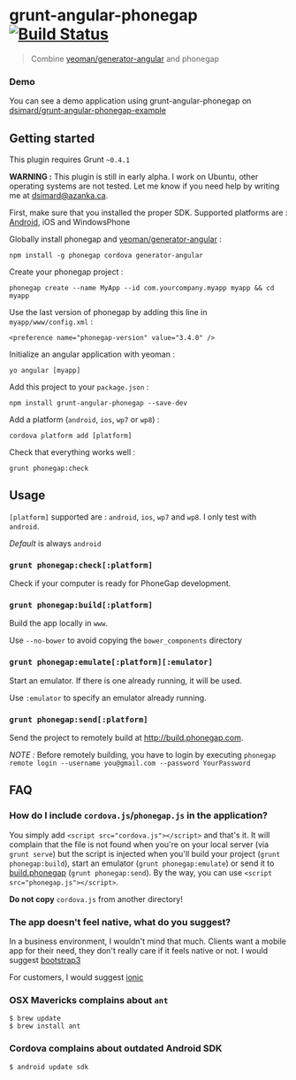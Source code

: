# grunt-angular-phonegap [![Build Status](https://travis-ci.org/dsimard/grunt-angular-phonegap.png?branch=master)](https://travis-ci.org/dsimard/grunt-angular-phonegap)

> Combine [yeoman/generator-angular][generator-angular] and phonegap

### Demo

You can see a demo application using grunt-angular-phonegap on [dsimard/grunt-angular-phonegap-example](https://github.com/dsimard/grunt-angular-phonegap-example)

## Getting started

This plugin requires Grunt `~0.4.1`

__WARNING :__ This plugin is still in early alpha. I work on Ubuntu, other operating systems are not tested. Let me know if you need help
by writing me at <dsimard@azanka.ca>.

First, make sure that you installed the proper SDK. Supported platforms are : [Android](https://developer.android.com/sdk/index.html), iOS and WindowsPhone


Globally install phonegap and [yeoman/generator-angular][generator-angular] :

    npm install -g phonegap cordova generator-angular

Create your phonegap project :
    
    phonegap create --name MyApp --id com.yourcompany.myapp myapp && cd myapp
    

Use the last version of phonegap by adding this line in `myapp/www/config.xml` :

    <preference name="phonegap-version" value="3.4.0" />

Initialize an angular application with yeoman :

    yo angular [myapp]
    
Add this project to your `package.json` :
    
    npm install grunt-angular-phonegap --save-dev

Add a platform (`android`, `ios`, `wp7` or `wp8`) :

    cordova platform add [platform]

Check that everything works well :

    grunt phonegap:check

## Usage

`[platform]` supported are : `android`, `ios`, `wp7` and `wp8`. I only test with `android`.

_Default_ is always `android`

### `grunt phonegap:check[:platform]`

Check if your computer is ready for PhoneGap development. 

### `grunt phonegap:build[:platform]`

Build the app locally in `www`.

Use `--no-bower` to avoid copying the `bower_components` directory

### `grunt phonegap:emulate[:platform][:emulator]`

Start an emulator. If there is one already running, it will be used.

Use `:emulator` to specify an emulator already running.

### `grunt phonegap:send[:platform]`

Send the project to remotely build at <http://build.phonegap.com>.

_NOTE :_ Before remotely building, you have to login by executing 
`phonegap remote login --username you@gmail.com --password YourPassword`

## FAQ

### How do I include `cordova.js`/`phonegap.js` in the application?

You simply add `<script src="cordova.js"></script>` and that's it. It will complain that the file is not found when you're on your local server (via `grunt serve`) but the script is injected when you'll build your project (`grunt phonegap:build`), start an emulator (`grunt phonegap:emulate`) or send it to [build.phonegap](http://build.phonegap.com) (`grunt phonegap:send`). By the way, you can use `<script src="phonegap.js"></script>`.

__Do not copy__ `cordova.js` from another directory!

### The app doesn't feel native, what do you suggest?

In a business environment, I wouldn't mind that much. Clients want a mobile app for their need, they don't really care if it feels native or not. I would suggest [bootstrap3][]

For customers, I would suggest [ionic][]

[generator-angular]: https://github.com/yeoman/generator-angular  "Yeoman generator for AngularJS"
[bootstrap3]: http://getbootstrap.com/
[ionic]: http://ionicframework.com/

### OSX Mavericks complains about `ant`

    $ brew update
    $ brew install ant
    
### Cordova complains about outdated Android SDK

    $ android update sdk
